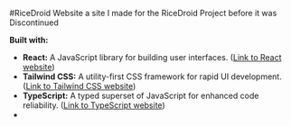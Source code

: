#RiceDroid Website 
a site I made for the RiceDroid Project before it was Discontinued 

**Built with:**

* **React:** A JavaScript library for building user interfaces. ([Link to React website](https://reactjs.org/))
* **Tailwind CSS:** A utility-first CSS framework for rapid UI development. ([Link to Tailwind CSS website](https://tailwindcss.com/))
* **TypeScript:** A typed superset of JavaScript for enhanced code reliability. ([Link to TypeScript website](https://www.typescriptlang.org/))
* 
